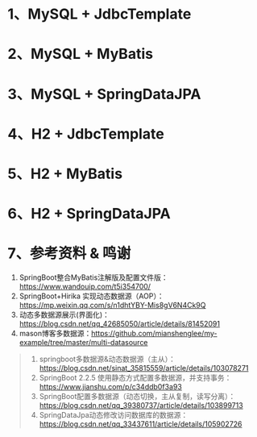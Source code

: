# 1、MySQL + JdbcTemplate



# 2、MySQL + MyBatis



# 3、MySQL + SpringDataJPA





# 4、H2 + JdbcTemplate



# 5、H2 + MyBatis



# 6、H2 + SpringDataJPA



# 7、参考资料 & 鸣谢

1. SpringBoot整合MyBatis注解版及配置文件版：https://www.wandouip.com/t5i354700/
2. SpringBoot+Hirika 实现动态数据源（AOP）：https://mp.weixin.qq.com/s/n1dhtYBY-Mis8gV6N4Ck9Q
3. 动态多数据源展示(界面化)：https://blog.csdn.net/qq_42685050/article/details/81452091
4. mason博客多数据源：https://github.com/mianshenglee/my-example/tree/master/multi-datasource



> 1. springboot多数据源&动态数据源（主从）：https://blog.csdn.net/sinat_35815559/article/details/103078271
> 2. SpringBoot 2.2.5 使用静态方式配置多数据源，并支持事务：https://www.jianshu.com/p/c34ddb0f3a93
> 3. SpringBoot配置多数据源（动态切换，主从复制，读写分离）：https://blog.csdn.net/qq_39380737/article/details/103899713
> 4. SpringDataJpa动态修改访问数据库的数据源：https://blog.csdn.net/qq_33437611/article/details/105902726
